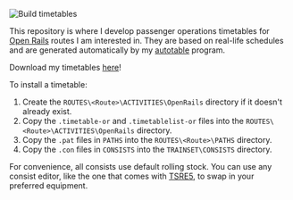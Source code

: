 ![Build timetables](https://github.com/YoRyan/openrails-timetables/workflows/Build%20timetables/badge.svg)

This repository is where I develop passenger operations timetables for
[Open Rails](http://openrails.org/) routes I am interested in. They are based on
real-life schedules and are generated automatically by my
[autotable](https://github.com/YoRyan/autotable) program.

Download my timetables [here](https://youngryan.com/downloads/open-rails/YoRyan-Timetables_2020-04-24.zip)!

To install a timetable:

1. Create the `ROUTES\<Route>\ACTIVITIES\OpenRails` directory if it doesn't
   already exist.
2. Copy the `.timetable-or` and `.timetablelist-or` files into the
   `ROUTES\<Route>\ACTIVITIES\OpenRails` directory.
3. Copy the `.pat` files in `PATHS` into the `ROUTES\<Route>\PATHS` directory.
4. Copy the `.con` files in `CONSISTS` into the `TRAINSET\CONSISTS` directory.

For convenience, all consists use default rolling stock. You can use any consist
editor, like the one that comes with [TSRE5](http://koniec.org/tsre5/), to swap
in your preferred equipment.

